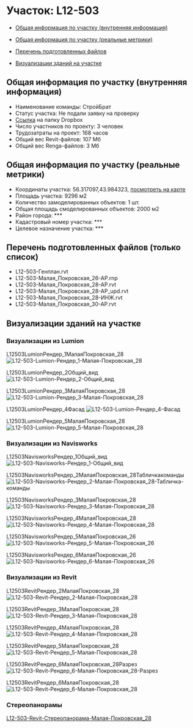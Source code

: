 # Участок: L12-503

* [Общая информация по участку (внутренняя информация)](#Chapter1)

* [Общая информация по участку (реальные метрики)](#Chapter2)

* [Перечень подготовленных файлов](#Chapter3)

* [Визуализации зданий на участке](#Chapter6)

## <a id="Chapter1"></a> Общая информация по участку (внутренняя информация)
+ Наименование команды: СтройБрат
+ Статус участка: Не подали заявку на проверку
+ [Ссылка](https://www.dropbox.com/sh/wvvgv1nw1iqred9/AABwMMqKgR9z3mIFK34j-cNja/L12_503?dl=0) на папку Dropbox
+ Число участников по проекту: 3 человек
+ Трудозатраты на проект: 168 часов
+ Общий вес Revit-файлов: 107 Мб
+ Общий вес Renga-файлов: 3 Мб
## <a id="Chapter2"></a> Общая информация по участку (реальные метрики)
+ Координаты участка: 56.317097,43.984323, [посмотреть на карте](https://yandex.ru/maps/47/nizhny-novgorod/?ll=43.984323%2C56.317097&z=19)
+ Площадь участка: 9296 м2
+ Количество замоделированных объектов: 1 шт.
+ Общая площадь смоделированных объектов: 2000 м2
+ Район города: *** 
+ Кадастровый номер участка: *** 
+ Целевое назначение участка: *** 
## <a id="Chapter3"></a> Перечень подготовленных файлов (только список)
+ L12-503-Генплан.rvt
+ L12-503-Малая_Покровская_26-АР.rnp
+ L12-503-Малая_Покровская_28-АР.rvt
+ L12-503-Малая_Покровская_28-АР_upd.rvt
+ L12-503-Малая_Покровская_28-ИНЖ.rvt
+ L12-503-Малая_Покровская_30-АР.rvt
## <a id="Chapter6"></a> Визуализации зданий на участке
### Визуализации из Lumion
L12503LumionРендер_1МалаяПокровская_28
![L12-503-Lumion-Рендер_1-Малая-Покровская_28](/Images/L12_503/L12-503-Lumion-Рендер_1-Малая-Покровская_28_Compressed.jpg)

L12503LumionРендер_2Общий_вид
![L12-503-Lumion-Рендер_2-Общий_вид](/Images/L12_503/L12-503-Lumion-Рендер_2-Общий_вид_Compressed.jpg)

L12503LumionРендер_3МалаяПокровская_28
![L12-503-Lumion-Рендер_3-Малая-Покровская_28](/Images/L12_503/L12-503-Lumion-Рендер_3-Малая-Покровская_28_Compressed.jpg)

L12503LumionРендер_4Фасад
![L12-503-Lumion-Рендер_4-Фасад](/Images/L12_503/L12-503-Lumion-Рендер_4-Фасад_Compressed.jpg)

L12503LumionРендер_5МалаяПокровская_28
![L12-503-Lumion-Рендер_5-Малая-Покровская_28](/Images/L12_503/L12-503-Lumion-Рендер_5-Малая-Покровская_28_Compressed.jpg)

### Визуализации из Navisworks
L12503NavisworksРендер_1Общий_вид
![L12-503-Navisworks-Рендер_1-Общий_вид](/Images/L12_503/L12-503-Navisworks-Рендер_1-Общий_вид_Compressed.jpg)

L12503NavisworksРендер_2МалаяПокровская_28Табличкакоманды
![L12-503-Navisworks-Рендер_2-Малая-Покровская_28-Табличка-команды](/Images/L12_503/L12-503-Navisworks-Рендер_2-Малая-Покровская_28-Табличка-команды_Compressed.jpg)

L12503NavisworksРендер_3МалаяПокровская_28
![L12-503-Navisworks-Рендер_3-Малая-Покровская_28](/Images/L12_503/L12-503-Navisworks-Рендер_3-Малая-Покровская_28_Compressed.jpg)

L12503NavisworksРендер_4МалаяПокровская_28
![L12-503-Navisworks-Рендер_4-Малая-Покровская_28](/Images/L12_503/L12-503-Navisworks-Рендер_4-Малая-Покровская_28_Compressed.jpg)

L12503NavisworksРендер_5МалаяПокровская_26
![L12-503-Navisworks-Рендер_5-Малая-Покровская_26](/Images/L12_503/L12-503-Navisworks-Рендер_5-Малая-Покровская_26_Compressed.jpg)

L12503NavisworksРендер_6МалаяПокровская_26
![L12-503-Navisworks-Рендер_6-Малая-Покровская_26](/Images/L12_503/L12-503-Navisworks-Рендер_6-Малая-Покровская_26_Compressed.jpg)

### Визуализации из Revit
L12503RevitРендер_2МалаяПокровская_28
![L12-503-Revit-Рендер_2-Малая-Покровская_28](/Images/L12_503/L12-503-Revit-Рендер_2-Малая-Покровская_28_Compressed.jpg)

L12503RevitРендер_3МалаяПокровская_28
![L12-503-Revit-Рендер_3-Малая-Покровская_28](/Images/L12_503/L12-503-Revit-Рендер_3-Малая-Покровская_28_Compressed.jpg)

L12503RevitРендер_4МалаяПокровская_28
![L12-503-Revit-Рендер_4-Малая-Покровская_28](/Images/L12_503/L12-503-Revit-Рендер_4-Малая-Покровская_28_Compressed.jpg)

L12503RevitРендер_5МалаяПокровская_28
![L12-503-Revit-Рендер_5-Малая-Покровская_28](/Images/L12_503/L12-503-Revit-Рендер_5-Малая-Покровская_28_Compressed.jpg)

L12503RevitРендер_6МалаяПокровская_28Разрез
![L12-503-Revit-Рендер_6-Малая-Покровская_28-Разрез](/Images/L12_503/L12-503-Revit-Рендер_6-Малая-Покровская_28-Разрез_Compressed.jpg)

L12503RevitРендер_6МалаяПокровская_28
![L12-503-Revit-Рендер_6-Малая-Покровская_28](/Images/L12_503/L12-503-Revit-Рендер_6-Малая-Покровская_28_Compressed.jpg)

### Стереопанорамы
[L12-503-Revit-Стереопанорама-Малая-Покровская_28](https://pano.autodesk.com/pano.html?url=jpgs/083b227f-a8db-4cc9-9885-d69f15a5e47e&version=2)

